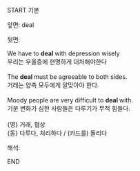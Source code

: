 START
기본

앞면:
deal


뒷면:
<div>We have to <b>deal </b>with depression wisely<br></div><div>우리는 우울증에 현명하게 대처해야한다</div><div><br></div><div><div>The <b>deal </b>must be agreeable to both sides. </div><div><div>거래는 양측 모두에게 알맞아야 한다.</div></div></div><div><br></div><div><div>Moody people are very difficult to <b>deal </b>with. </div><div><div>기분 변화가 심한 사람들은 다루기가 무척 힘들다.</div></div></div><div><br></div><div>{명} 거래, 협상 </div><div>{동} 다루다, 처리하다 / (카드를) 돌리다</div>


해석:

END